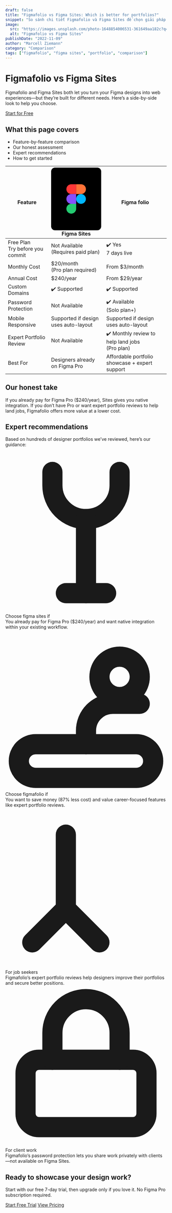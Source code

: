 ```yaml
---
draft: false
title: "Figmafolio vs Figma Sites: Which is better for portfolios?"
snippet: "So sánh chi tiết Figmafolio và Figma Sites để chọn giải pháp portfolio phù hợp nhất cho bạn."
image:
  src: "https://images.unsplash.com/photo-1648854006531-361649aa182c?q=80&w=1170&auto=format&fit=crop&ixlib=rb-4.1.0&ixid=M3wxMjA3fDB8MHxwaG90by1wYWdlfHx8fGVufDB8fHx8fA%3D%3D"
  alt: "Figmafolio vs Figma Sites"
publishDate: "2022-11-09"
author: "Marcell Ziemann"
category: "Comparison"
tags: ["figmafolio", "figma sites", "portfolio", "comparison"]
---
```


<!-- Nếu bạn dùng layout có Navbar/Footer, hãy import ở đầu file hoặc để layout tự render -->

<!-- Hero -->
<div class="text-center max-w-2xl mx-auto mt-10 mb-8">
  <h1 class="text-4xl md:text-5xl font-extrabold mb-4">Figmafolio vs Figma Sites</h1>
  <p class="text-gray-600 mb-6">Figmafolio and Figma Sites both let you turn your Figma designs into web experiences—but they’re built for different needs. Here’s a side-by-side look to help you choose.</p>
  <a href="https://app.figmafolio.com/" class="inline-block bg-[#4d9f70] text-white px-6 py-3 rounded-full font-semibold text-lg shadow hover:bg-[#388e5c] transition underline">Start for Free</a>
</div>

<!-- What this page covers -->
<div class="bg-[#f8fafc] py-8 mb-8">
  <div class="max-w-3xl mx-auto">
    <h2 class="text-2xl font-bold mb-3">What this page covers</h2>
    <ul class="text-[#4d9f70] font-medium space-y-1">
      <li>Feature-by-feature comparison</li>
      <li>Our honest assessment</li>
      <li>Expert recommendations</li>
      <li>How to get started</li>
    </ul>
  </div>
</div>

<!-- Comparison Table -->
<div class="max-w-6xl mx-auto mb-16">
  <div class="bg-white rounded-3xl shadow-lg p-0 overflow-x-auto">
    <table class="min-w-full text-left border-separate [border-spacing:0]">
      <thead>
        <tr>
          <th class="py-6 px-8 text-left font-bold text-xl bg-white rounded-tl-3xl align-middle">Feature</th>
          <th class="py-6 px-8 text-center font-bold text-xl bg-white align-middle">
            <span class="inline-flex items-center justify-center w-full">
              <svg class="w-7 h-7 mr-2" viewBox="0 0 1024 1280" fill="none" xmlns="http://www.w3.org/2000/svg">
                <rect width="1024" height="1280" rx="80" fill="black"/>
                <path d="M312 840C312 784.772 356.772 740 412 740H512V840C512 895.228 467.228 940 412 940C356.772 940 312 895.228 312 840Z" fill="#24CB71"/>
                <path d="M512 340V540H612C667.228 540 712 495.228 712 440C712 384.772 667.228 340 612 340H512Z" fill="#FF7237"/>
                <path d="M611.167 740C666.395 740 711.167 695.228 711.167 640C711.167 584.772 666.395 540 611.167 540C555.939 540 511.167 584.772 511.167 640C511.167 695.228 555.939 740 611.167 740Z" fill="#00B6FF"/>
                <path d="M312 440C312 495.228 356.772 540 412 540H512V340H412C356.772 340 312 384.772 312 440Z" fill="#FF3737"/>
                <path d="M312 640C312 695.228 356.772 740 412 740H512V540H412C356.772 540 312 584.772 312 640Z" fill="#874FFF"/>
              </svg>
              Figma Sites
            </span>
          </th>
          <th class="py-6 px-8 text-center font-bold text-xl bg-[#f6fef9] rounded-tr-3xl border-t-4 border-r-4 border-b-4 border-l-4 border-[#4d9f70] align-middle">
            <span class="inline-flex items-center justify-center w-full">
              <span class="text-[#3a5e3a] font-bold">Figma</span>
              <span class="text-[#4d9f70] font-bold ml-1">folio</span>
            </span>
          </th>
        </tr>
      </thead>
      <tbody class="text-lg">
        <tr>
          <td class="py-6 px-8 text-gray-700 align-middle bg-white">Free Plan <br/><span class="text-xs text-gray-400">Try before you commit</span></td>
          <td class="py-6 px-8 text-center text-gray-500 align-middle bg-white">Not Available<br/><span class="text-xs text-gray-400">(Requires paid plan)</span></td>
          <td class="py-6 px-8 text-center text-[#4d9f70] font-semibold align-middle bg-[#f6fef9] border-r-4 border-l-4 border-[#4d9f70]">✔️ Yes<br/><span class="text-xs text-gray-400">7 days live</span></td>
        </tr>
        <tr>
          <td class="py-6 px-8 text-gray-700 align-middle bg-white">Monthly Cost</td>
          <td class="py-6 px-8 text-center text-gray-700 align-middle bg-white">$20/month<br/><span class="text-xs text-gray-400">(Pro plan required)</span></td>
          <td class="py-6 px-8 text-center text-[#4d9f70] font-semibold align-middle bg-[#f6fef9] border-r-4 border-l-4 border-[#4d9f70]">From $3/month</td>
        </tr>
        <tr>
          <td class="py-6 px-8 text-gray-700 align-middle bg-white">Annual Cost</td>
          <td class="py-6 px-8 text-center text-gray-700 align-middle bg-white">$240/year</td>
          <td class="py-6 px-8 text-center text-[#4d9f70] font-semibold align-middle bg-[#f6fef9] border-r-4 border-l-4 border-[#4d9f70]">From $29/year</td>
        </tr>
        <tr>
          <td class="py-6 px-8 text-gray-700 align-middle bg-white">Custom Domains</td>
          <td class="py-6 px-8 text-center font-semibold align-middle text-[#4d9f70] bg-white">✔️ Supported</td>
          <td class="py-6 px-8 text-center font-semibold align-middle text-[#4d9f70] bg-[#f6fef9] border-r-4 border-l-4 border-[#4d9f70]">✔️ Supported</td>
        </tr>
        <tr>
          <td class="py-6 px-8 text-gray-700 align-middle bg-white">Password Protection</td>
          <td class="py-6 px-8 text-center text-gray-500 align-middle bg-white">Not Available</td>
          <td class="py-6 px-8 text-center font-semibold align-middle text-[#4d9f70] bg-[#f6fef9] border-r-4 border-l-4 border-[#4d9f70]">✔️ Available<br/><span class="text-xs text-gray-400">(Solo plan+)</span></td>
        </tr>
        <tr>
          <td class="py-6 px-8 text-gray-700 align-middle bg-white">Mobile Responsive</td>
          <td class="py-6 px-8 text-center text-gray-700 align-middle bg-white">Supported if design uses auto-layout</td>
          <td class="py-6 px-8 text-center align-middle text-gray-700 bg-[#f6fef9] border-r-4 border-l-4 border-[#4d9f70]">Supported if design uses auto-layout</td>
        </tr>
        <tr>
          <td class="py-6 px-8 text-gray-700 align-middle bg-white">Expert Portfolio Review</td>
          <td class="py-6 px-8 text-center text-gray-500 align-middle bg-white">Not Available</td>
          <td class="py-6 px-8 text-center font-semibold align-middle text-[#4d9f70] bg-[#f6fef9] border-r-4 border-l-4 border-[#4d9f70]">✔️ Monthly review to help land jobs<br/><span class="text-xs text-gray-400">(Pro plan)</span></td>
        </tr>
        <tr>
          <td class="py-6 px-8 text-gray-700 align-middle bg-white rounded-bl-3xl">Best For</td>
          <td class="py-6 px-8 text-center text-gray-700 align-middle bg-white">Designers already on Figma Pro</td>
          <td class="py-6 px-8 text-center align-middle text-gray-700 bg-[#f6fef9] border-b-4 border-r-4 border-l-4 border-[#4d9f70] rounded-br-3xl">Affordable portfolio showcase + expert support</td>
        </tr>
      </tbody>
    </table>
  </div>
</div>

<!-- Honest Take -->
<div class="max-w-3xl mx-auto mb-12">
  <h2 class="text-2xl font-bold mb-3 text-center">Our honest take</h2>
  <p class="text-center text-gray-600">If you already pay for Figma Pro ($240/year), Sites gives you native integration. If you don’t have Pro or want expert portfolio reviews to help land jobs, Figmafolio offers more value at a lower cost.</p>
</div>

<!-- Expert Recommendations -->
<div class="max-w-5xl mx-auto mb-12">
  <h2 class="text-2xl font-bold mb-3 text-center">Expert recommendations</h2>
  <p class="text-center text-gray-600 mb-6">Based on hundreds of designer portfolios we’ve reviewed, here’s our guidance:</p>
  <div class="grid md:grid-cols-2 gap-8">
    <!-- Box 1 -->
    <div class="bg-[#f8fafc] rounded-2xl p-8 flex flex-col items-start shadow-md h-full">
      <div class="mb-4">
        <!-- Icon pin -->
        <svg class="w-10 h-10 text-[#24cb71]" fill="none" stroke="currentColor" stroke-width="3" viewBox="0 0 24 24">
          <path d="M7 3v2a5 5 0 0 0 5 5h0a5 5 0 0 0 5-5V3" stroke-linecap="round" stroke-linejoin="round"/>
          <path d="M12 21V10" stroke-linecap="round" stroke-linejoin="round"/>
          <path d="M9 21h6" stroke-linecap="round" stroke-linejoin="round"/>
        </svg>
      </div>
      <div class="font-bold text-xl mb-2">Choose figma sites if</div>
      <div class="text-gray-600 text-base">You already pay for Figma Pro ($240/year) and want native integration within your existing workflow.</div>
    </div>
    <!-- Box 2 -->
    <div class="bg-[#f8fafc] rounded-2xl p-8 flex flex-col items-start shadow-md h-full">
      <div class="mb-4">
        <!-- Icon hand/money -->
        <svg class="w-10 h-10 text-[#24cb71]" fill="none" stroke="currentColor" stroke-width="3" viewBox="0 0 24 24">
          <path d="M12 17v-2a4 4 0 0 1 4-4h4" stroke-linecap="round" stroke-linejoin="round"/>
          <rect x="2" y="17" width="20" height="5" rx="2.5" stroke-linecap="round" stroke-linejoin="round"/>
          <circle cx="17" cy="7" r="3" stroke-linecap="round" stroke-linejoin="round"/>
        </svg>
      </div>
      <div class="font-bold text-xl mb-2">Choose figmafolio if</div>
      <div class="text-gray-600 text-base">You want to save money (87% less cost) and value career-focused features like expert portfolio reviews.</div>
    </div>
    <!-- Box 3 -->
    <div class="bg-[#f8fafc] rounded-2xl p-8 flex flex-col items-start shadow-md h-full">
      <div class="mb-4">
        <!-- Icon rocket -->
        <svg class="w-10 h-10 text-[#24cb71]" fill="none" stroke="currentColor" stroke-width="3" viewBox="0 0 24 24">
          <path d="M4 20l5-5m0 0l5 5m-5-5V4" stroke-linecap="round" stroke-linejoin="round"/>
        </svg>
      </div>
      <div class="font-bold text-xl mb-2">For job seekers</div>
      <div class="text-gray-600 text-base">Figmafolio’s expert portfolio reviews help designers improve their portfolios and secure better positions.</div>
    </div>
    <!-- Box 4 -->
    <div class="bg-[#f8fafc] rounded-2xl p-8 flex flex-col items-start shadow-md h-full">
      <div class="mb-4">
        <!-- Icon lock -->
        <svg class="w-10 h-10 text-[#24cb71]" fill="none" stroke="currentColor" stroke-width="3" viewBox="0 0 24 24">
          <rect x="3" y="11" width="18" height="10" rx="2" stroke-linecap="round" stroke-linejoin="round"/>
          <path d="M7 11V7a5 5 0 0 1 10 0v4" stroke-linecap="round" stroke-linejoin="round"/>
        </svg>
      </div>
      <div class="font-bold text-xl mb-2">For client work</div>
      <div class="text-gray-600 text-base">Figmafolio’s password protection lets you share work privately with clients—not available on Figma Sites.</div>
    </div>
  </div>
</div>

<!-- Call to Action -->
<div class="max-w-[1280px] mx-auto mb-16">
  <div class="bg-[#f8fafc] rounded-2xl p-8 flex flex-col md:flex-row items-center justify-between gap-12">
    <div class="flex-1">
      <h2 class="text-2xl font-bold mb-2">Ready to showcase your design work?</h2>
      <p class="mb-4 text-gray-600">Start with our free 7-day trial, then upgrade only if you love it. No Figma Pro subscription required.</p>
      <a href="#" class="inline-block bg-[#4d9f70] text-white px-6 py-3 rounded-full font-semibold text-lg shadow hover:bg-[#388e5c] transition mr-2">Start Free Trial</a>
      <a href="#" class="inline-block border border-[#4d9f70] text-[#4d9f70] px-6 py-3 rounded-full font-semibold text-lg hover:bg-[#e6f4ec] transition">View Pricing</a>
    </div>
    <div class="flex-shrink-0">
      <!-- <div class="bg-[#f8fafc] rounded-2xl border border-[#E5EAF0] w-[440px] h-[260px] md:w-[520px] md:h-[320px] flex items-center justify-center">
        <img src="/src/assets/showcase.png" alt="Showcase" class="object-cover w-full h-full rounded-2xl" />
      </div> -->
    </div>
  </div>
</div>
